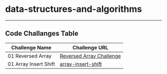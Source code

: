 # data-structures-and-algorithms

---

## Code Challanges Table

| Challenge Name | Challenge URL                                              |
|----------------|------------------------------------------------------------|
| 01 Reversed Array | [Reversed Array Challenge](./CodeChallenge01/Main.java) |
| 01 Array Insert Shift | [array-insert-shift]() |

